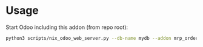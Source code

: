 # Usage

Start Odoo including this addon (from repo root):

```bash
python3 scripts/nix_odoo_web_server.py --db-name mydb --addon mrp_order_report_lot
```

